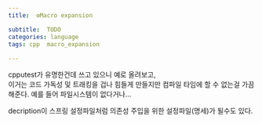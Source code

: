 ```yaml
---
title:  ⚙️Macro expansion

subtitle:  TODO
categories: language 
tags: cpp  macro_expansion
 
---
```


  
cpputest가 유명한건데 쓰고 있으니 예로 올려보고,  
이거는 코드 가독성 및 트래킹을 겁나 힘들게 만들지만 컴파일 타임에 할 수 없는걸 가끔 해준다. 예를 들어 파일시스템이 없다거나...  
  
 decription이 스프링 설정파일처럼 의존성 주입을 위한 설정파일(명세)가 될수도 있다.  
